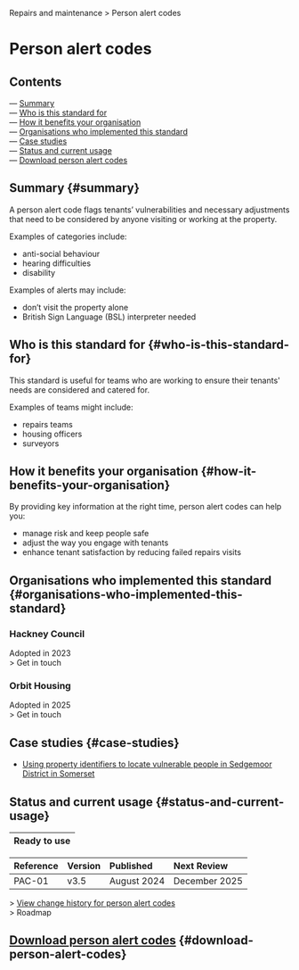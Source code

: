 Repairs and maintenance \> Person alert codes

# Person alert codes

## Contents

— [Summary](#summary)  
— [Who is this standard for](#who-is-this-standard-for)  
— [How it benefits your organisation](#how-it-benefits-your-organisation)  
— [Organisations who implemented this standard](#organisations-who-implemented-this-standard)  
— [Case studies](#case-studies)  
— [Status and current usage](#status-and-current-usage)  
— [Download person alert codes](#download-person-alert-codes)

## Summary {#summary}

A person alert code flags tenants’ vulnerabilities and necessary adjustments that need to be considered by anyone visiting or working at the property.

Examples of categories include:

* anti-social behaviour  
* hearing difficulties  
* disability 

Examples of alerts may include:

* don’t visit the property alone  
* British Sign Language (BSL) interpreter needed

## Who is this standard for {#who-is-this-standard-for}

This standard is useful for teams who are working to ensure their tenants' needs are considered and catered for.

Examples of teams might include:

* repairs teams  
* housing officers  
* surveyors

## How it benefits your organisation {#how-it-benefits-your-organisation}

By providing key information at the right time, person alert codes can help you:

* manage risk and keep people safe  
* adjust the way you engage with tenants  
* enhance tenant satisfaction by reducing failed repairs visits

## Organisations who implemented this standard {#organisations-who-implemented-this-standard}

### Hackney Council

Adopted in 2023  
\> Get in touch

### Orbit Housing

Adopted in 2025  
\> Get in touch

## Case studies {#case-studies}

* [Using property identifiers to locate vulnerable people in Sedgemoor District in Somerset](https://www.local.gov.uk/case-studies/using-property-identifiers-locate-vulnerable-people-sedgemoor-district-somerset)

## Status and current usage {#status-and-current-usage}

| Ready to use |
| :---- |

| Reference | Version | Published | Next Review |
| :---- | :---- | :---- | :---- |
| PAC-01 | v3.5 | August 2024 | December 2025 |

\> [View change history for person alert codes](http://x)  
\> Roadmap

## [Download person alert codes](?tab=t.hbsbksyx2fby) {#download-person-alert-codes}